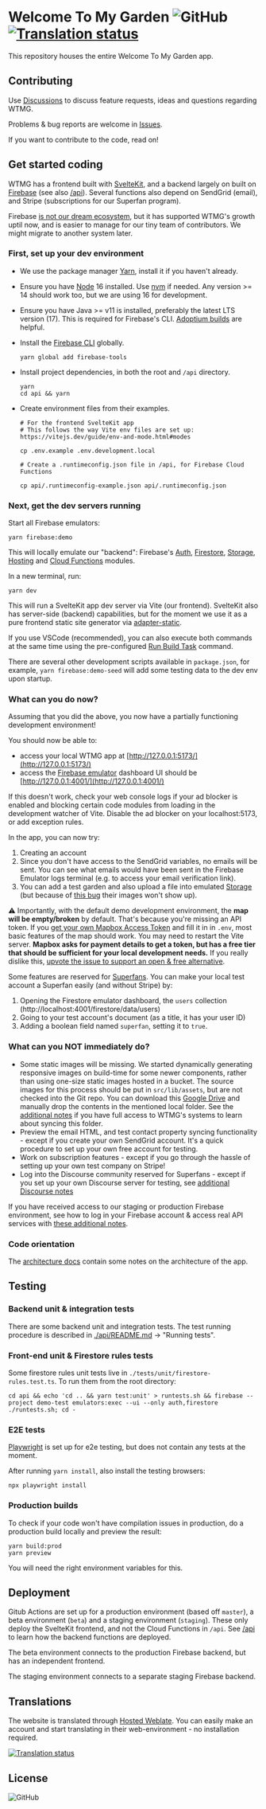 # Welcome To My Garden ![GitHub](https://img.shields.io/github/license/welcometomygarden/welcometomygarden?label=License) [![Translation status](https://hosted.weblate.org/widgets/wtmg/-/svg-badge.svg)](https://hosted.weblate.org/engage/wtmg/)

This repository houses the entire Welcome To My Garden app.

## Contributing

Use [Discussions](https://github.com/WelcometoMyGarden/welcometomygarden/discussions) to discuss feature requests, ideas and questions regarding WTMG.

Problems & bug reports are welcome in [Issues](https://github.com/WelcometoMyGarden/welcometomygarden/issues).

If you want to contribute to the code, read on!

## Get started coding

WTMG has a frontend built with [SvelteKit](https://kit.svelte.dev/), and a backend largely on built on [Firebase](https://firebase.google.com/docs) (see also [/api](./api/)). Several functions also depend on SendGrid (email), and Stripe (subscriptions for our Superfan program).

Firebase [is not our dream ecosystem](https://github.com/WelcometoMyGarden/welcometomygarden/issues/106), but it has supported WTMG's growth uptil now, and is easier to manage for our tiny team of contributors. We might migrate to another system later.

### First, set up your dev environment

- We use the package manager [Yarn](https://yarnpkg.com/getting-started/install), install it if you haven't already.
- Ensure you have [Node](https://nodejs.org/en/download/) 16 installed. Use [nvm](https://github.com/nvm-sh/nvm) if needed. Any version >= 14 should work too, but we are using 16 for development.
- Ensure you have Java >= v11 is installed, preferably the latest LTS version (17). This is required for Firebase's CLI. [Adoptium builds](https://adoptium.net/en-GB/) are helpful.
- Install the [Firebase CLI](https://firebaseopensource.com/projects/firebase/firebase-tools/) globally.

  ```
  yarn global add firebase-tools
  ```

- Install project dependencies, in both the root and `/api` directory.
  ```
  yarn
  cd api && yarn
  ```
- Create environment files from their examples.

  ```
  # For the frontend SvelteKit app
  # This follows the way Vite env files are set up: https://vitejs.dev/guide/env-and-mode.html#modes

  cp .env.example .env.development.local

  # Create a .runtimeconfig.json file in /api, for Firebase Cloud Functions

  cp api/.runtimeconfig-example.json api/.runtimeconfig.json
  ```

### Next, get the dev servers running

Start all Firebase emulators:

```
yarn firebase:demo
```

This will locally emulate our "backend": Firebase's [Auth](https://firebase.google.com/docs/auth), [Firestore](https://firebase.google.com/docs/firestore), [Storage](https://firebase.google.com/docs/storage), [Hosting](https://firebase.google.com/docs/hosting) and [Cloud Functions](https://firebase.google.com/docs/functions) modules.

In a new terminal, run:

```
yarn dev
```

This will run a SvelteKit app dev server via Vite (our frontend). SvelteKit also has server-side (backend) capabilities, but for the moment we use it as a pure frontend static site generator via [adapter-static](https://kit.svelte.dev/docs/adapters#supported-environments-static-sites).

If you use VSCode (recommended), you can also execute both commands at the same time using the pre-configured [Run Build Task](https://code.visualstudio.com/Docs/editor/tasks#_typescript-hello-world) command.

There are several other development scripts available in `package.json`, for example, `yarn firebase:demo-seed` will add some testing data to the dev env upon startup.

### What can you do now?

Assuming that you did the above, you now have a partially functioning development environment!

You should now be able to:

- access your local WTMG app at [http://127.0.0.1:5173/](http://127.0.0.1:5173/)
- access the [Firebase emulator](https://firebase.google.com/docs/emulator-suite) dashboard UI should be [http://127.0.0.1:4001/](http://127.0.0.1:4001/)

If this doesn't work, check your web console logs if your ad blocker is enabled and blocking certain code modules from loading in the development watcher of Vite. Disable the ad blocker on your localhost:5173, or add exception rules.

In the app, you can now try:

1. Creating an account
2. Since you don't have access to the SendGrid variables, no emails will be sent. You can see what emails would have been sent in the Firebase Emulator logs terminal (e.g. to access your email verification link).
3. You can add a test garden and also upload a file into emulated [Storage](https://firebase.google.com/docs/storage) (but because of [this bug](https://github.com/WelcometoMyGarden/welcometomygarden/issues/289) their images won't show up).

⚠️ Importantly, with the default demo development environment, the **map will be empty/broken** by default. That's because you're missing an API token. If you [get your own Mapbox Access Token](https://docs.mapbox.com/help/getting-started/#how-to-use-mapbox) and fill it in in `.env`, most basic features of the map should work. You may need to restart the Vite server. **Mapbox asks for payment details to get a token, but has a free tier that should be sufficient for your local development needs.** If you really dislike this, [upvote the issue to support an open & free alternative](https://github.com/WelcometoMyGarden/welcometomygarden/issues/308).

Some features are reserved for [Superfans](https://welcometomygarden.org/about-superfan). You can make your local test account a Superfan easily (and without Stripe) by:

1. Opening the Firestore emulator dashboard, the `users` collection (http://localhost:4001/firestore/data/users)
2. Going to your test account's document (as a title, it has your user ID)
3. Adding a boolean field named `superfan`, setting it to `true`.

### What can you NOT immediately do?

- Some static images will be missing. We started dynamically generating responsive images on build-time for some newer components, rather than using one-size static images hosted in a bucket. The source images for this process should be put in `src/lib/assets`, but are not checked into the Git repo. You can download this [Google Drive](https://drive.google.com/drive/folders/1OcaKJa9VoykflvKNv6nH13O0Ho_PcApF?usp=sharing) and manually drop the contents in the mentioned local folder. See the [additional notes](./docs/full-access.md) if you have full access to WTMG's systems to learn about syncing this folder.
- Preview the email HTML, and test contact property syncing functionality - except if you create your own SendGrid account. It's a quick procedure to set up your own free account for testing.
- Work on subscription features - except if you go through the hassle of setting up your own test company on Stripe!
- Log into the Discourse community reserved for Superfans - except if you set up your own Discourse server for testing, see [additional Discourse notes](./docs/discourse.md)

If you have received access to our staging or production Firebase environment, see how to log in your Firebase account & access real API services with [these additional notes](./docs/full-access.md).

### Code orientation

The [architecture docs](./docs/architecture.md) contain some notes on the architecture of the app.

## Testing

### Backend unit & integration tests

There are some backend unit and integration tests. The test running procedure is described in [./api/README.md](./api/README.md) -> "Running tests".

### Front-end unit & Firestore rules tests

Some firestore rules unit tests live in `./tests/unit/firestore-rules.test.ts`. To run them from the root directory:

```
cd api && echo 'cd .. && yarn test:unit' > runtests.sh && firebase --project demo-test emulators:exec --ui --only auth,firestore ./runtests.sh; cd -
```

### E2E tests

[Playwright](https://playwright.dev/) is set up for e2e testing, but does not contain any tests at the moment.

After running `yarn install`, also install the testing browsers:

```
npx playwright install
```

### Production builds

To check if your code won't have compilation issues in production, do a production build locally and preview the result:

```
yarn build:prod
yarn preview
```

You will need the right environment variables for this.

## Deployment

Gitub Actions are set up for a production environment (based off `master`), a beta environment (`beta`) and a staging environment (`staging`). These only deploy the SvelteKit frontend, and not the Cloud Functions in `/api`. See [/api](./api) to learn how the backend functions are deployed.

The beta environment connects to the production Firebase backend, but has an independent frontend.

The staging environment connects to a separate staging Firebase backend.

## Translations

The website is translated through [Hosted Weblate](https://hosted.weblate.org/projects/wtmg/).
You can easily make an account and start translating in their web-environment - no installation required.

[![Translation status](https://hosted.weblate.org/widgets/wtmg/-/multi-auto.svg)](https://hosted.weblate.org/engage/wtmg/)

## License

![GitHub](https://img.shields.io/github/license/welcometomygarden/welcometomygarden?label=License)
